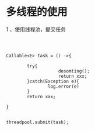 # 多线程的使用





1 、使用线程池，提交任务

```



Callable<E> task = () ->{
		
		try{
					dosomting();
					return xxx;
		}catch(Exception e){
				log.error(e)
		}
		return xxx;
		
}


threadpool.submit(task);



```

